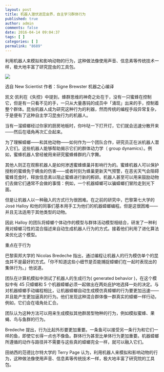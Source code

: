 ```yaml
---
layout: post
title: 机器人潜伏进昆虫界，自主学习群体行为
published: true
author: admin
comments: false
date: 2016-04-14 09:04:37
tags: [ ]
categories: [ ]
permalink: "8689"
---
```

利用机器人来模拟和影响动物的行为，这种做法像使用声音、信息素等传统技术一样，极大地丰富了研究昆虫的工具包。
  
![][1]

选自 New Scientist 作者：Signe Brewster 机器之心编译

凯文·凯利在《失控》中提到，蜂群思维的神奇之处在于，没有一只蜜蜂在控制它，但是有一只看不见的手，一只从大量愚钝的成员中「涌现」出来的手，控制着整个群体。昆虫机器人成为研究这种行为的利器，然而传统的编程手段异常复杂，于是便有了这种自主学习昆虫行为的机器人。

当有一溜蟑螂经过你家的厨房地板时，你咔哒一下打开灯，它们就会迅速分散开来——然后在墙角再次汇合起来。

为了理解蟑螂——和其他动物——如何作为一个团队合作，研究员正在派机器人潜入它们。这些机器人能够帮助揭示它们的群体动力学（ group dynamics）。例如，蜜蜂机器人曾经被用来研究蜜蜂蜂群的八字舞。

其他人则正在观察机器人是如何渗透蜜蜂蜂巢并影响行为的。蜜蜂机器人可以保护授粉的蜜蜂免于螨虫的伤害——或者时刻为蜂巢更新天气预警，在恶劣天气会阻碍蜜蜂觅食时，释放信息素以阻止蜜蜂进行新的孵卵。机器人甚至可以用来鼓励动物们去做它们通常不会做的事情：例如，一个机器蟑螂可以骗蟑螂们冒险走到光下面。

但是让机器人以一种融入的方式行为很困难。在之前的研究中，巴黎第七大学的 José Halloy 和他的同事们基本用手工为他们的机器蟑螂编程。但是这很困难——并且无法适用于其他类型的动物。

因此 Halloy 的团队将蟑螂个体动作的模型与群体活动模型相结合，研发了一种利用对蟑螂习性的混合描述来自动生成机器人行为的方式。接着他们利用了进化算法来优化这个模型。

重点在于行为

巴黎索邦大学的 Nicolas Bredeche 指出，通过编程让机器人的行为模仿单个的昆虫并不是最好的方式。「你不知道这些小细节是否能捕捉蟑螂们在一起时表现出的集体行为。」他说道。

团队在计算机模拟中测试了机器人的生成行为( generated behavior )，在这个模拟中有 45 只蟑螂和 5 个机器蟑螂必须一起做出在两处庇护地选择一处的决定。与对机器蟑螂手动编程相比，让机器蟑螂自动生成模仿真蟑螂的行为要更加迅速——并且能产生更加逼真的行为。他们发现这种混合群体像一群真实的蟑螂一样行动，例如，它们会在墙角处汇合。

团队认为这种方法可以用来生成模拟其他群居型物种的行为，例如模拟蜜蜂、果蝇、鸟与鱼群的行为。

Bredeche 提出，行为比起外形要更加重要。一条鱼可以接受另一条行为和它们一样的鱼，即使它长得一点也不像鱼。群体行为甚至比单体行为更加重要。机器蟑螂所遵循的动作与路径并不需要与这些真的蟑螂完全一样，就可以融入它们。

田纳西的范德比尔特大学的 Terry Page 认为，利用机器人来模拟和影响动物的行为，这种做法像使用声音、信息素等传统技术一样，极大地丰富了研究院的工具包。

 [1]: http://yongz.com/yz/wp-content/uploads/2016/04/a9ab706cd8a71bdf7460c6a13b04119d.jpg